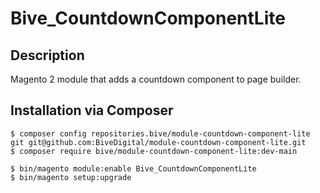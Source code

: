 # Bive_CountdownComponentLite

## Description
Magento 2 module that adds a countdown component to page builder.

## Installation via Composer
```
$ composer config repositories.bive/module-countdown-component-lite git git@github.com:BiveDigital/module-countdown-component-lite.git
$ composer require bive/module-countdown-component-lite:dev-main

$ bin/magento module:enable Bive_CountdownComponentLite
$ bin/magento setup:upgrade
```



